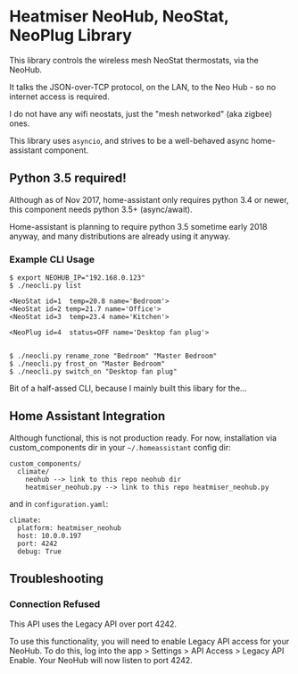 # Heatmiser NeoHub, NeoStat, NeoPlug Library

This library controls the wireless mesh NeoStat thermostats, via the NeoHub.

It talks the JSON-over-TCP protocol, on the LAN, to the Neo Hub - so no internet
access is required.

I do not have any wifi neostats, just the "mesh networked" (aka zigbee) ones.

This library uses `asyncio`, and strives to be a well-behaved async 
home-assistant component.

## Python 3.5 required!

Although as of Nov 2017, home-assistant only requires python 3.4 or newer,
this component needs python 3.5+ (async/await).

Home-assistant is planning to require python 3.5 sometime early 2018 anyway,
and many distributions are already using it anyway.


### Example CLI Usage

    $ export NEOHUB_IP="192.168.0.123"
    $ ./neocli.py list

    <NeoStat id=1  temp=20.8 name='Bedroom'>
    <NeoStat id=2 temp=21.7 name='Office'>
    <NeoStat id=3  temp=23.4 name='Kitchen'>

    <NeoPlug id=4  status=OFF name='Desktop fan plug'>


    $ ./neocli.py rename_zone "Bedroom" "Master Bedroom"
    $ ./neocli.py frost_on "Master Bedroom"
    $ ./neocli.py switch_on "Desktop fan plug"

Bit of a half-assed CLI, because I mainly built this libary for the...

## Home Assistant Integration

Although functional, this is not production ready. For now, installation via
custom\_components dir in your `~/.homeassistant` config dir:

    custom_components/
      climate/
        neohub --> link to this repo neohub dir
        heatmiser_neohub.py --> link to this repo heatmiser_neohub.py

and in `configuration.yaml`:

    climate:
      platform: heatmiser_neohub
      host: 10.0.0.197
      port: 4242
      debug: True

## Troubleshooting
### Connection Refused
This API uses the Legacy API over port 4242.

To use this functionality, you  will need to enable Legacy API access for your NeoHub. 
To do this, log into the app > Settings > API Access > Legacy API Enable.
Your NeoHub will now listen to port 4242.

